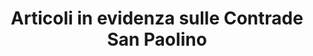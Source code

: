 ---
title: Articoli in evidenza sulle Contrade San Paolino
layout: category
permalink: /associazione
taxonomy: associazione
show_excerpts: false
---